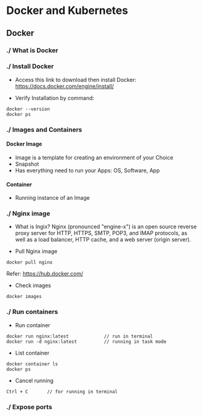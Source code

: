 # Docker and Kubernetes
## Docker
### ./ What is Docker
### ./ Install Docker
 - Access this link to download then install Docker:
https://docs.docker.com/engine/install/

 - Verify Installation by command:
```
docker --version
docker ps
```

### ./ Images and Containers
#### Docker Image
 - Image is a template for creating an environment of your Choice
 - Snapshot
 - Has everything need to run your Apps: OS, Software, App

#### Container
 - Running instance of an Image

### ./ Nginx image
 - What is Ingix? Nginx (pronounced "engine-x") is an open source reverse proxy server for HTTP, HTTPS, SMTP, POP3, and IMAP protocols, as well as a load balancer, HTTP cache, and a web server (origin server).

- Pull Nginx image
```
docker pull nginx
```
Refer: https://hub.docker.com/

- Check images
```
docker images
```

### ./ Run containers
 - Run container
```
docker run nginx:latest             // run in terminal
docker run -d nginx:latest          // running in task mode
```

 - List container
```
docker container ls
docker ps
```

 - Cancel running
```
Ctrl + C       // for running in terminal

```

### ./ Expose ports




